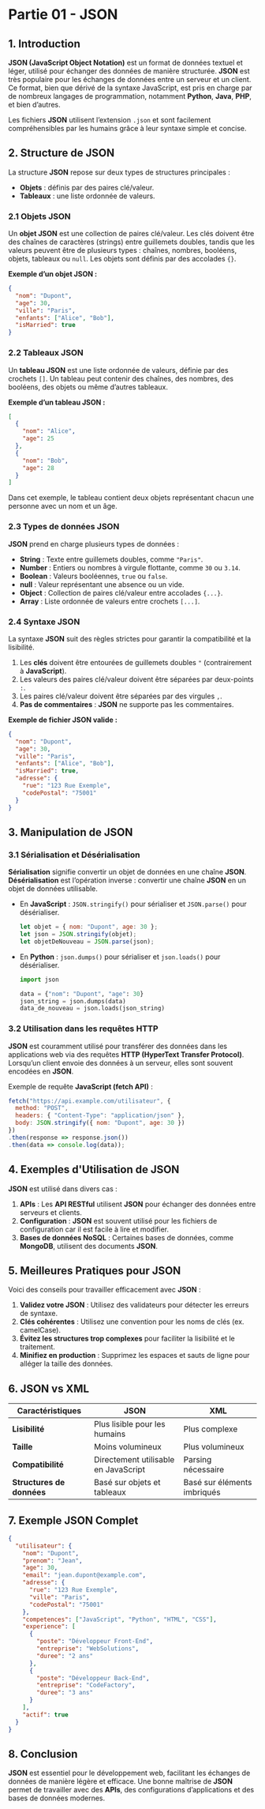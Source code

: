 
# Partie 01 - JSON

## 1. Introduction

**JSON (JavaScript Object Notation)** est un format de données textuel et léger, utilisé pour échanger des données de manière structurée. **JSON** est très populaire pour les échanges de données entre un serveur et un client. Ce format, bien que dérivé de la syntaxe JavaScript, est pris en charge par de nombreux langages de programmation, notamment **Python**, **Java**, **PHP**, et bien d’autres.

Les fichiers **JSON** utilisent l’extension `.json` et sont facilement compréhensibles par les humains grâce à leur syntaxe simple et concise.

## 2. Structure de JSON

La structure **JSON** repose sur deux types de structures principales :

- **Objets** : définis par des paires clé/valeur.
- **Tableaux** : une liste ordonnée de valeurs.

### 2.1 Objets JSON

Un **objet JSON** est une collection de paires clé/valeur. Les clés doivent être des chaînes de caractères (strings) entre guillemets doubles, tandis que les valeurs peuvent être de plusieurs types : chaînes, nombres, booléens, objets, tableaux ou `null`. Les objets sont définis par des accolades `{}`.

**Exemple d’un objet JSON :**

```json
{
  "nom": "Dupont",
  "age": 30,
  "ville": "Paris",
  "enfants": ["Alice", "Bob"],
  "isMarried": true
}
```

### 2.2 Tableaux JSON

Un **tableau JSON** est une liste ordonnée de valeurs, définie par des crochets `[]`. Un tableau peut contenir des chaînes, des nombres, des booléens, des objets ou même d’autres tableaux.

**Exemple d’un tableau JSON :**

```json
[
  {
    "nom": "Alice",
    "age": 25
  },
  {
    "nom": "Bob",
    "age": 28
  }
]
```

Dans cet exemple, le tableau contient deux objets représentant chacun une personne avec un nom et un âge.

### 2.3 Types de données JSON

**JSON** prend en charge plusieurs types de données :

- **String** : Texte entre guillemets doubles, comme `"Paris"`.
- **Number** : Entiers ou nombres à virgule flottante, comme `30` ou `3.14`.
- **Boolean** : Valeurs booléennes, `true` ou `false`.
- **null** : Valeur représentant une absence ou un vide.
- **Object** : Collection de paires clé/valeur entre accolades `{...}`.
- **Array** : Liste ordonnée de valeurs entre crochets `[...]`.

### 2.4 Syntaxe JSON

La syntaxe **JSON** suit des règles strictes pour garantir la compatibilité et la lisibilité.

1. Les **clés** doivent être entourées de guillemets doubles `"` (contrairement à **JavaScript**).
2. Les valeurs des paires clé/valeur doivent être séparées par deux-points `:`.
3. Les paires clé/valeur doivent être séparées par des virgules `,`.
4. **Pas de commentaires** : **JSON** ne supporte pas les commentaires.

**Exemple de fichier JSON valide :**

```json
{
  "nom": "Dupont",
  "age": 30,
  "ville": "Paris",
  "enfants": ["Alice", "Bob"],
  "isMarried": true,
  "adresse": {
    "rue": "123 Rue Exemple",
    "codePostal": "75001"
  }
}
```

## 3. Manipulation de JSON

### 3.1 Sérialisation et Désérialisation

**Sérialisation** signifie convertir un objet de données en une chaîne **JSON**. **Désérialisation** est l’opération inverse : convertir une chaîne **JSON** en un objet de données utilisable.

- En **JavaScript** : `JSON.stringify()` pour sérialiser et `JSON.parse()` pour désérialiser.

  ```javascript
  let objet = { nom: "Dupont", age: 30 };
  let json = JSON.stringify(objet);
  let objetDeNouveau = JSON.parse(json);
  ```

- En **Python** : `json.dumps()` pour sérialiser et `json.loads()` pour désérialiser.

  ```python
  import json
  
  data = {"nom": "Dupont", "age": 30}
  json_string = json.dumps(data)
  data_de_nouveau = json.loads(json_string)
  ```

### 3.2 Utilisation dans les requêtes HTTP

**JSON** est couramment utilisé pour transférer des données dans les applications web via des requêtes **HTTP (HyperText Transfer Protocol)**. Lorsqu’un client envoie des données à un serveur, elles sont souvent encodées en **JSON**.

Exemple de requête **JavaScript (fetch API)** :

```javascript
fetch("https://api.example.com/utilisateur", {
  method: "POST",
  headers: { "Content-Type": "application/json" },
  body: JSON.stringify({ nom: "Dupont", age: 30 })
})
.then(response => response.json())
.then(data => console.log(data));
```

## 4. Exemples d'Utilisation de JSON

**JSON** est utilisé dans divers cas :

1. **APIs** : Les **API RESTful** utilisent **JSON** pour échanger des données entre serveurs et clients.
2. **Configuration** : **JSON** est souvent utilisé pour les fichiers de configuration car il est facile à lire et modifier.
3. **Bases de données NoSQL** : Certaines bases de données, comme **MongoDB**, utilisent des documents **JSON**.

## 5. Meilleures Pratiques pour JSON

Voici des conseils pour travailler efficacement avec **JSON** :

1. **Validez votre JSON** : Utilisez des validateurs pour détecter les erreurs de syntaxe.
2. **Clés cohérentes** : Utilisez une convention pour les noms de clés (ex. camelCase).
3. **Évitez les structures trop complexes** pour faciliter la lisibilité et le traitement.
4. **Minifiez en production** : Supprimez les espaces et sauts de ligne pour alléger la taille des données.

## 6. JSON vs XML

| Caractéristiques         | JSON                                | XML                                 |
|--------------------------|-------------------------------------|-------------------------------------|
| **Lisibilité**           | Plus lisible pour les humains       | Plus complexe                      |
| **Taille**               | Moins volumineux                    | Plus volumineux                    |
| **Compatibilité**        | Directement utilisable en JavaScript | Parsing nécessaire                 |
| **Structures de données**| Basé sur objets et tableaux         | Basé sur éléments imbriqués        |

## 7. Exemple JSON Complet

```json
{
  "utilisateur": {
    "nom": "Dupont",
    "prenom": "Jean",
    "age": 30,
    "email": "jean.dupont@example.com",
    "adresse": {
      "rue": "123 Rue Exemple",
      "ville": "Paris",
      "codePostal": "75001"
    },
    "competences": ["JavaScript", "Python", "HTML", "CSS"],
    "experience": [
      {
        "poste": "Développeur Front-End",
        "entreprise": "WebSolutions",
        "duree": "2 ans"
      },
      {
        "poste": "Développeur Back-End",
        "entreprise": "CodeFactory",
        "duree": "3 ans"
      }
    ],
    "actif": true
  }
}
```

## 8. Conclusion

**JSON** est essentiel pour le développement web, facilitant les échanges de données de manière légère et efficace. Une bonne maîtrise de **JSON** permet de travailler avec des **APIs**, des configurations d’applications et des bases de données modernes.
